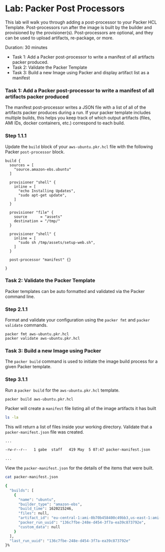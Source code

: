# Lab: Packer Post Processors
This lab will walk you through adding a post-processor to your Packer HCL Template.  Post-processors run after the image is built by the builder and provisioned by the provisioner(s). Post-processors are optional, and they can be used to upload artifacts, re-package, or more.

Duration: 30 minutes

- Task 1: Add a Packer post-processor to write a manifest of all artifacts packer produced.
- Task 2: Validate the Packer Template
- Task 3: Build a new Image using Packer and display artifact list as a manifest

### Task 1: Add a Packer post-processor to write a manifest of all artifacts packer produced
The manifest post-processor writes a JSON file with a list of all of the artifacts packer produces during a run. If your packer template includes multiple builds, this helps you keep track of which output artifacts (files, AMI IDs, docker containers, etc.) correspond to each build.

### Step 1.1.1

Update the `build` block of your `aws-ubuntu.pkr.hcl` file with the following Packer `post-processor` block.

```hcl
build {
  sources = [
    "source.amazon-ebs.ubuntu"
  ]

  provisioner "shell" {
    inline = [
      "echo Installing Updates",
      "sudo apt-get update",
    ]
  }

  provisioner "file" {
    source      = "assets"
    destination = "/tmp/"
  }

  provisioner "shell" {
    inline = [
      "sudo sh /tmp/assets/setup-web.sh",
    ]
  }

  post-processor "manifest" {}

}
```

### Task 2: Validate the Packer Template
Packer templates can be auto formatted and validated via the Packer command line.

### Step 2.1.1

Format and validate your configuration using the `packer fmt` and `packer validate` commands.

```shell
packer fmt aws-ubuntu.pkr.hcl 
packer validate aws-ubuntu.pkr.hcl
```

### Task 3: Build a new Image using Packer
The `packer build` command is used to initiate the image build process for a given Packer template.

### Step 3.1.1
Run a `packer build` for the `aws-ubuntu.pkr.hcl` template.

```shell
packer build aws-ubuntu.pkr.hcl
```

Packer will create a `manifest` file listing all of the image artifacts it has built

```bash
ls -la
```

This will return a list of files inside your working directory.  Validate that a `packer-manifest.json` file was created.
```bash
...

-rw-r--r--   1 gabe  staff   419 May  5 07:47 packer-manifest.json

...
```

View the `packer-manifest.json` for the details of the items that were built. 
```bash
cat packer-manifest.json
```

```bash 
{
  "builds": [
    {
      "name": "ubuntu",
      "builder_type": "amazon-ebs",
      "build_time": 1620215246,
      "files": null,
      "artifact_id": "eu-central-1:ami-0b70b458400c49bb3,us-east-1:ami-00c645bf39a7a66c2,us-west-2:ami-03b71c51298c1dc68",
      "packer_run_uuid": "136c7fbe-248e-d454-3f7a-ea39c873792e",
      "custom_data": null
    }
  ],
  "last_run_uuid": "136c7fbe-248e-d454-3f7a-ea39c873792e"
}%  
```
